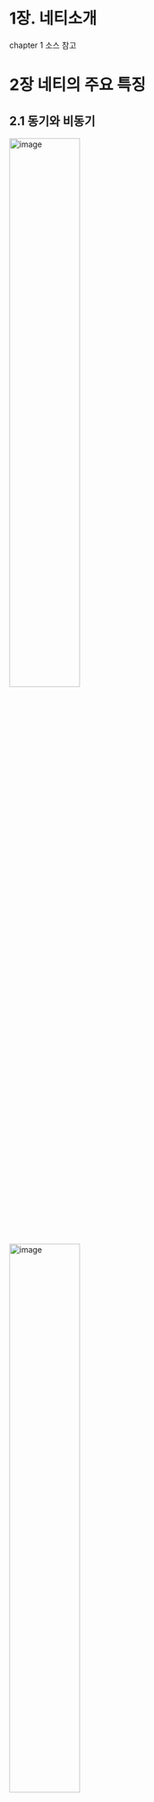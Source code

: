 # 1장. 네티소개
chapter 1 소스 참고

# 2장 네티의 주요 특징

## 2.1 동기와 비동기
<img src="https://user-images.githubusercontent.com/6028071/46670102-383d1080-cc0c-11e8-9a6a-bf8ecda691ec.png" alt="image" width="50%">

<a target="_blank" rel="noopener noreferrer" href="https://user-images.githubusercontent.com/6028071/46670102-383d1080-cc0c-11e8-9a6a-bf8ecda691ec.png"><img src="https://user-images.githubusercontent.com/6028071/46670102-383d1080-cc0c-11e8-9a6a-bf8ecda691ec.png" alt="image" width="50%"></a>

<a target="_blank" rel="noopener noreferrer" href="https://user-images.githubusercontent.com/6028071/46670217-8e11b880-cc0c-11e8-8f9d-fff897e193cf.png"><img src="https://user-images.githubusercontent.com/6028071/46670217-8e11b880-cc0c-11e8-8f9d-fff897e193cf.png" alt="image" width="50%"></a>

### 2.1.1 정의

## 2.2 블로킹과 논블로킹
- 블로킹 : 요청한 작업이 성공하거나 에러가 발생하기 전까지는 응답을 돌려주지 않음
- 논블로킹 : 요청한 작업의 성공 여부와 상관없이 바로 결과를 돌려주는 것. 이때 요청의 응답값에 의해서 에러나 성공 여부를 판단한다.

JDK 1.4 부터 NIO라는 논블로킹 I/O API가 추가되었다. 입출력과 관련된 기능을 제공하는데, 소켓도 입출력 채널의 하나로서 NIO API를 사용할 수 있으며 NIO API 를 통해서 블로킹과 논블로킹 모드의 소켓을 사용할 수 있다.

### 2.2.1 블로킹 소켓
블룅 소켓은 ServerSocket, Socket 클래스, 논블로킹 소켓은 ServerSocketChannel, SOcketChannel 클래스를 사용한다.

```java
    // Blocking 소스
    public class BlockingServer {
        public static void main(String[] args) throws Exception {
            BlockingServer server = new BlockingServer();
            server.run();
        }
    
        private void run() throws IOException {
            ServerSocket server = new ServerSocket(8888);
            System.out.println("접속 대기중");
    
            while (true) {
                Socket sock = server.accept();
    
                // client 가 접속하지 않으면 해당 출력문은 출력되지 않음.
                System.out.println("클라이언트 연결됨");
    
                OutputStream out = sock.getOutputStream();
                InputStream in = sock.getInputStream();
    
                while (true) {
                    try {
    
                        int request = in.read();
                        out.write(request);
                    } catch (IOException e) {
                        break;
                    }
                }
            }
        }
    }
```

<p><a target="_blank" rel="noopener noreferrer" href="https://user-images.githubusercontent.com/6028071/46670269-a84b9680-cc0c-11e8-8283-cf54726e9941.png"><img src="https://user-images.githubusercontent.com/6028071/46670269-a84b9680-cc0c-11e8-8283-cf54726e9941.png" alt="image" width="50%"></a></p>

메소드 별로 블로킹 되는 위치를 표시 한다.

블로킹 소켓은 데이터 입출력에서 스레드의 블로킹이 발생하기 떄문에 동시에 여러 클라이언트에 대한 처리가 불가능하게 된다. 
그래서 이를 해결하기 위해서 등장한 모델은 연결된 클라이언트별로 각각 스레드를 할당하는 방법이다. 
서버에 연결된 클라이언트마다 각각 새로운 스레드를 생성하는 구조를 가진 서버를 밑에 그림으로 표현.

<p><a target="_blank" rel="noopener noreferrer" href="https://user-images.githubusercontent.com/6028071/46670299-c1544780-cc0c-11e8-8287-4b846618cfd7.png"><img src="https://user-images.githubusercontent.com/6028071/46670299-c1544780-cc0c-11e8-8287-4b846618cfd7.png" alt="image" style="max-width:70%;"></a></p>

클라이언트가 서버에 접속하면 서버 소켓의 accept 메소드를 통해 연결된 클라이언트 소켓을 얻어온다. 
이떄 블로킹 소켓은 I/O 처리에 블로킹이 발생하기 때문에 *새로운 스레드를 하나 생성(OOM 의 문제 발생 가능성)*하고 그 쓰레드에게 클라이언트 소켓에 대한 I/O 처리를 넘겨주면된다.

[그림 2-4]를 살펴보면 서버 소켓의 accept 메서드가 병목 지점이다. accept 메서드는 단위 시간에 하나의 연결만을 처리하는 블로킹 모드로 동작하기 때문에 여러 클라이언트가 동시에 접속 요청을 하는 상황에 대기시간이 길어진다는 단점이 있다.
또한 접속할 클라이언트 수가 정해져 있지 않은 상황에서도 문제가 발생할 수 있다. **서버에 접속하는 클라이언트 수가 증가하면 애플리케이션 서버의 스레드 수가 증가하게 되는데,
이때 바자의 힙 메모리 부족으로 인한 OOM 오류가 발생할 수 있다.**
 
위와 같은 서비스 불가 상황이 발생하지 않도록 하려면 서버에서 생성되는 스레드 수를 제한하는 방법인 스레드 풀링을 사용하기도 한다. ([그림 2-5] 참고)

<p><a target="_blank" rel="noopener noreferrer" href="https://user-images.githubusercontent.com/6028071/46670329-d8933500-cc0c-11e8-8ca4-4557bca07ad9.png"><img src="https://user-images.githubusercontent.com/6028071/46670329-d8933500-cc0c-11e8-8ca4-4557bca07ad9.png" alt="image" style="max-width:70%;"></a></p>

[그림 2.-5]는 [그림 2-4]의 단점인 스레드 증가에 따른 OOM 오류를 피하기 위해 스레드 풀을 사용한다.
클라이언트가 서버에 접속하면 서버 소켓으로부터 클라이언트 소켓을 얻은 다음 스레드 풀에서 가용 스레드를 하나 가져오고 해당 스레드에 클라이언트 소켓을 할당.

위와 같은 구조에서는 동시에 접속 가능한 사용자 수가 스레드 풀에 지정된 스레드 수에 의존하는 현상 발생.
동시 접속이란 동일한 시간에 서버에 연결되어 있는 클라이언트 수를 의미한다. 동시 접속 수를 늘리기 위해서 스레드 풀의 크기를 고려해야 한다.

> 블로킹 소켓의 동작 방식으로 인하여 블로킹 소켓을 사용한 서버는 충분한 동시접속 사용자를 수용하지 못한다. 이런 단점을개선한 방식이 논블록킹 소켓 방식인다.

### 2.2.2 논블로킹 소켓 

앞에서 살펴본 블로킹 모드의 소켓은 read, write, accept 메소드 등과 같은 입출력 메서드가 호출되면 처리가 완료될 때까지 스레드가 멈추게 되어 다른 처리를 할 수 없었다.

이와 같은 단점을 해결하는 방식이 논블로킹 소켓이다. 

블로킹 소켓과 논블로킹 방식의 가장 큰 차이점은 I/O 처리 방법에 있다. 두 동작 방식을 아래의 그림에서 확인할 수 있다.

<a target="_blank" rel="noopener noreferrer" href="https://user-images.githubusercontent.com/6028071/46704272-39e6f280-cc65-11e8-8786-166e4170c3b9.png"><img src="https://user-images.githubusercontent.com/6028071/46704272-39e6f280-cc65-11e8-8786-166e4170c3b9.png" alt="image" width="50%"></a>

## 2.3 이벤트 기반 프로그래밍

> 이벤트를 먼저 정의해 두고 발생한 이벤트에 따라 코드가 실행되도록 프로그램을 작성하는 것이 이벤트 기반 프로그래밍이다.

### 2.3.1 이벤트 기반 네트워크 프로그래밍

이벤트 기반 프로그래밍을 제공하려면 먼저 이벤트를 발생하는 객체를 정의해야 한다. 즉 이벤트가 발생할 주체를 정의하고 그 주체에서 발생될 이벤트 종류를 정의해야 한다.
네트워크 프로그램에서 일벤트가 발생하는 주체는 소켓이다. 그리고 발생하는 이벤트는 크게 *소켓 연결, 데이터 송수신*으로 나눌 수 있다.

네트워크 프로그램에서 클라이언트와 서버가 어떻게 데이터를 통신하는지 [그림 2-7] 에서 살펴보자.

<p><a target="_blank" rel="noopener noreferrer" href="https://user-images.githubusercontent.com/6028071/46704279-44a18780-cc65-11e8-9db9-a6e1109acb92.png"><img src="https://user-images.githubusercontent.com/6028071/46704279-44a18780-cc65-11e8-9db9-a6e1109acb92.png" alt="image" width="50%"></a></p>

1. 서버는 클라이언트의 연결을 수락하기 위해서 서버 소켓을 생성하고 포트를 서버 소켓에 바인딩 한다.
2. 클라이언트의 연결을 수락하고 클라이언트의 데이터를 송수신할 소켓을 생성
3. 클라이언트가 서버의 지정된 포트로 연결을 시도하면 서버는 서버 소켓으로 부터 클라이언트와 연결된 소켓을 생성
4. 클라이언트, 서버 소켓 통신 시작.

동작 기반의 네트워크 프로그램을 작성한다면 [그림 2-8]과 같은 방법으로 데이터를 송수신해야 한다.

![image](https://user-images.githubusercontent.com/6028071/46704285-4d925900-cc65-11e8-8a36-738536385f47.png)

> 소켓이란 데이터 송수신을 위한 네트워크 추상화 단위로, 일반적으로 네트워크 프로그램에서 소켓은
> IP 주소와 포트를 가지고 있으며 양방향 네트워크 통신이 가능한 객체다.

소켓에 데이터를 기록하고 읽으려면 [그림 2-8]과 같이 소켓에 연결된 소켓 채널 (NIO) 또는 스크림(Old Blocking IO)을 사용해야 한다.

[그림 2-9] 는 네티가 소켓을 통해서 데이터를 송수신하는 방법을 표현하고 있다. 
[그림 2-8] 과 같이 데이터를 소켓으로 전송하기 위해서 채널에 직접 기록하는 것이 아니라 데이터 핸들러를 통해서 기록한다.

<p><a target="_blank" rel="noopener noreferrer" href="https://user-images.githubusercontent.com/6028071/46704285-4d925900-cc65-11e8-8a36-738536385f47.png"><img src="https://user-images.githubusercontent.com/6028071/46704285-4d925900-cc65-11e8-8a36-738536385f47.png" alt="image" width="50%"></a></p>

이벤트 기반 코드의 장점
- 서버 애플리케이션의 코드를 클라이언트 애플리케이션에서 재사용
- 각 이벤트에 따라서 로직을 분리
- 네티의 이벤트 핸들러는 에러 이벤트도 같이 정의한다. 이로 인해서 특정 이벤트에 대한 로직을 작성할 때 에러 처리에 대한 부담을 덜어준다.

# 3장. 부트스트랩

부트스트랩 설정
- 이벤트 루프 : 소켓 채널에서 발생한 이벤트를 처리하는 스레드 모델에 대한 구현이 담겨 있다. 
- 채널의 전송 모드 : 블로킹, 논블로킹, epoll. epoll은 입출력 다중화 기법으로써 현재 까지 알려진 입출력 방식 중에 가장 빠르다. 단, 리룩스 커널 2.6 이상에서만 사용가능
- 채널 파이프라인 : 소켓 채널로 수신된 데이터를 처리할 데이터 핸들러들을 지정

## 3.1 부트스트랩의 정의

부트스트랩은 네티로 작성한 네트워크 애플리네이션의 동작 방식과 환경을 설정하는 도우미 클래스.

## 3.2 부트스트랩의 구조
<p><a target="_blank" rel="noopener noreferrer" href="https://user-images.githubusercontent.com/6028071/46806947-d31c2300-cda3-11e8-9099-1495e3c9a612.png"><img src="https://user-images.githubusercontent.com/6028071/46806947-d31c2300-cda3-11e8-9099-1495e3c9a612.png" alt="image" width="50%"></a></p>

[그림 3-1]은 부트스트랩이 지원하는 설정 목록을 보여주는데, 실제로 부트스트랩은 네트워크 애플리케이션 설정에 필요한 모든 내용을 담고 있다.

일반적인 네트워크 애플리케이션은 구성요소
- 서비스를 제공할 네트워크 *포트*
- 네트워크 전송에 사용할 *소켓 모드와 소켓 옵션*
- 소켓의 데이터를 처리하는 *스레드*
- 애플리케이션에서 사용하는 *프로토콜*

네티 부트스트랩은 다음과 같이 2가지 클래스로 나뉜다.
- ServerBootstrap 클래스 : 서버 애플리케이션
- Bootstrap 클래스: 클라이언트 애플리케이션

여기서 말하는 서버 애플리케이션과 클라이언트 애플리케이션의 구분은 소켓 연결을 요청하느냐 아니면 대기 하느냐에 따른 구분이다.

![image](https://user-images.githubusercontent.com/6028071/46806964-e0391200-cda3-11e8-83a1-5e890af8911a.png)

## 3.3 ServerBootstrap

EchoServer 소스 참고

### 3.3.1 ServerBootstrap API

#### group - 이벤트 루프 설정

클라이언트는 연결 요청이 완료된 이후의 데이터 송수신 처리를 위해서 하나의 이벤트 루프로 모든 처리가 가능하다.
반대로 서버는 클라이언트의 연결 요청을 수락하기 위한 이벤트 루프와 데이터 송수신 처리를 위한 이벤트 루프 이렇게 두 종류의 이벤트 루프가 필요하다.

```java
    public class ServerBootstrap extends AbstractBootstrap<ServerBootstrap, ServerChannel> {
        ....
        @Override
        public ServerBootstrap group(EventLoopGroup group) {
            return group(group, group);
        }
    
        public ServerBootstrap group(EventLoopGroup parentGroup, EventLoopGroup childGroup) {
            super.group(parentGroup);
            if (childGroup == null) {
                throw new NullPointerException("childGroup");
            }
            if (this.childGroup != null) {
                throw new IllegalStateException("childGroup set already");
            }
            this.childGroup = childGroup;
            return this;
        }
        
```

ServerBootstrap 의 group 을 설정하는 부분은 2가지 지만 파라미터가 1개인 group 설정은 parent와 child group 을 동일하게 설정하게 된다.

#### channel - 소켓 입출력 모드 설정

channel 메소드는 AbstractBootstrap 추상 클래스의 구현체인 SeverBootstrap 과 Bootstrap 클래스에 모두 존재하는 API며 부트스트랩 클래스를 통해서 생성된 채널의 입출력 모드를 설정할 수 있다.

● LocalServerChannel.class
하나의 자바 가상머신에서 가상 통신을 위한 서버 소켓 채널을 생성하는 클래스

※ 통상적으로 하나의 어플리케이션 내에서 클라이언트와 서버를 모두 구현하고 애플리케이션 안에서 소켓 통신을 수행할 때 사용한다.

● OioServerSocketChannel.class
블로킹 모드의 서버 소켓 채널을 생성하는 클래스

● NioServerSocketChannel.class
논블로킹 모드의 서버 소켓 채널을 생성하는 클래스

● EpollServerSocketChannel.class
리눅스 커널의 epoll 입출력 모드를 지원하는 서버 소켓 채널을 생성하는 클래스

● OioSctpServerChannel.class
SCTP 전송 계층을 사용하는 블로킹 모드의 서버 소켓 채널을 생성하는 클래스

● NioSctpServerChannel.class
SCATP 전송 계층을 사용하는 논블로킹 모드의 서버 소켓 채널을 생성하는 클래스

● NioUdtByteAcceptorChannel.class
UDT 프로토콜을 지원하는 논블로킹 모드의 서버 소켓 채널을 생성하는 클래스.
내부적으로 스트림 데이터를 처리하도록 구현되어 있으며 barchart-udt 라이브러리를 사용한다.

※ barchart-udt : https://goo.gl/CGZ6vu

● NioUdtMessageAcceptorChannel.class
UDT 프로토콜을 지원하는 블로킹 모드의 서버 소켓 채널을 생성하는 클래스.
내부적으로 데이터그램 패킷을 처리하도록 구현되어 있다.
위에 나열된 클래스의 설명에 서버 소켓 채널을 생성하는 클래스들은 모두 io.netty.channel 패키지의 ServerChannel 인터페이스를 구현하고 있다.

#### channelFactory - 소켓 입출력 모드 설정

channelFactory 메서드는 channel 메서드와 동일하게 소켓의 입출력 모드를 설정하는 API 다. channel 메소드와 동일한 기능을 수행.

#### handler - 서버 소켓 채널의 이벤트 핸들러 설정

```java
    public class EchoServerV2 {
        public static void main(String[] args) throws Exception {
            EventLoopGroup bossGroup = new NioEventLoopGroup(1);
            EventLoopGroup workerGroup = new NioEventLoopGroup();
            try {
                ServerBootstrap b = new ServerBootstrap();
                b.group(bossGroup, workerGroup)
                 .channel(NioServerSocketChannel.class) 
                 .handler(new LoggingHandler(LogLevel.DEBUG)) // 핸들러 등록
                 .childHandler(new ChannelInitializer<SocketChannel>() {
                    @Override
                    public void initChannel(SocketChannel ch) {
                        ChannelPipeline p = ch.pipeline();
                        p.addLast(new EchoServerHandler());
                    }
                });
    
                ChannelFuture f = b.bind(8888).sync();
    
                f.channel().closeFuture().sync();
            }
            ....
        }
    }
```

서버 소켓 채널의 이벤트를 처리할 핸들러 설정. 이 메서드를 통해서 등록되는 이벤트 핸들러는 서버 소켓 채널에서 발생하는 이벤트(이벤트 루프에 등록, 포트 바인드, 포트 활성화, 포트 접속등 정보)를 수신하여 처리. 
LoggingHandler 는 연결된 클라이언트와 서버 간의 데이터 송수신 이벤트에 대한 로그는 출력하지 않고 *서버 소켓 채널에서 발생한 이벤트만을 처리*

#### childHandler - 소켓 채널의 데이터 가공 핸들러 설정

클라이언트 소켓 채널로 송수신되는 데이터를 가공하는 데이터 핸들러 설정. handler 메소드와 childHandler 메소드는 ChannelHandler 인터페이스를 구현한 클래스를 인수로 입력. 
이 메소드를 통해서 등록되는 이벤트 핸들러는 서버에 연결된 클라이언트 소켓 채널에서 발생하는 이벤트를 수신하여 처리. 

```java
    public class EchoServerV3 {
        public static void main(String[] args) throws Exception {
            EventLoopGroup bossGroup = new NioEventLoopGroup(1);
            EventLoopGroup workerGroup = new NioEventLoopGroup();
            try {
                ServerBootstrap b = new ServerBootstrap();
                b.group(bossGroup, workerGroup)
                 .channel(NioServerSocketChannel.class)
                 .childHandler(new ChannelInitializer<SocketChannel>() {
                    @Override
                    public void initChannel(SocketChannel ch) {
                        ChannelPipeline p = ch.pipeline();
                        p.addLast(new LoggingHandler(LogLevel.DEBUG));     // pipeLine 을 통해 로그 출력
                        p.addLast(new EchoServerHandler());
                    }
                });
    
                ChannelFuture f = b.bind(8888).sync();
    
                f.channel().closeFuture().sync();
            }
        }
    }
```

<p><a target="_blank" rel="noopener noreferrer" href="https://user-images.githubusercontent.com/6028071/46807067-1b3b4580-cda4-11e8-8b57-7201e6cd8604.png"><img src="https://user-images.githubusercontent.com/6028071/46807067-1b3b4580-cda4-11e8-8b57-7201e6cd8604.png" alt="image" width="50%"></a></p>

#### option - 서버 소켓 채널의 소켓 옵션 설정

소켓 옵션 : 소켓의 동작 방식을 지정하는 것. 예를 들어 SO_SNDBUF 옵션은 소켓이 사용할 송신 버퍼의 크기를 지정. 
소켓 옵션은 애플리케이션의 값을 바꾸는 것이 아니라 커널에서 사용되는 값을 변경한다는 의미.

<p><a target="_blank" rel="noopener noreferrer" href="https://user-images.githubusercontent.com/6028071/46807087-22faea00-cda4-11e8-9a95-ee673e6a2f9b.png"><img src="https://user-images.githubusercontent.com/6028071/46807087-22faea00-cda4-11e8-9a95-ee673e6a2f9b.png" alt="image" width="50%"></a></p>

SO_SNDBUF 옵션은 [그림 3-6]의 2에 표시된 송신버퍼의 크기를 지정하는데 사용.

|옵션|설명|기본값|
|--|--|--|
|TCP_NODELAY|데이터 송수신에 Nagle 알고리즘의 비활성화 여부 지정|false|
|SO_KEEPALIVE|운영체제에서 지정된 시간에 한번씩 keepalive 패킷을 상대방에게 전송|false|
|SO_SNDBUF|상대방으로 송신할 커널 송신 버퍼의 크기|false|
|SO_RCVBUF|상대방으로부터 수신할 커널 수신 버퍼의 크기|false|
|SO_REUSEADDR|TIME_WAIT 상태의 포트를 서버 소켓에 바인드할 수 있게 한다|false|
|SO_LINGER|소켓을 닫을 때 커널의 송신 버퍼에 전송되지 않은 데이터의 전송 대기시간을 지정한다	|false|
|SO_BACKLOG|동시에 수용 가능한 소켓 연결 요청 수|-|

- TCP_NODELAY
    - TCP_NODELAY는 Nagle 알고리즘의 활성화 여부를 설정하는 값으로 기본값은 false
    - Nagle 알고리즘 : '가능하면 데이터를 나누어 보내지 말고 한꺼번에 보내라' 라는 원칙을 기반으로 만들어진 아록리즘
    - 데이터를 여러번에 나누어 전송하면 각 패킷에 불필요한 50바이트의 헤더 정보로 인한 오버헤드 발생하기 때문에 이를 방지하고자 데이터를 모아서 전송
    - 특징
        - 작은 크기의 데이터를 전송하면 커널의 송신 버퍼에서 적당한 크기로 모아서 보낸다.
        - 이전에 보낸 패킷의 ACK 를 받아야 다음 패핏을 전송
        - 빠른 응답시간이 필요한 네트워크 애플리케이션에서는 좋지 않은 결과를 가져온다.

<p><a target="_blank" rel="noopener noreferrer" href="https://user-images.githubusercontent.com/6028071/46807138-3ad26e00-cda4-11e8-9ce3-2f06bda27888.png"><img src="https://user-images.githubusercontent.com/6028071/46807138-3ad26e00-cda4-11e8-9ce3-2f06bda27888.png" alt="image" width="50%"></a></p>

- 소켓 종료 흐름
<p><a target="_blank" rel="noopener noreferrer" href="https://user-images.githubusercontent.com/6028071/46807209-5b9ac380-cda4-11e8-830c-58209d6ae108.png"><img src="https://user-images.githubusercontent.com/6028071/46807209-5b9ac380-cda4-11e8-830c-58209d6ae108.png" alt="image" width="50%"></a></p>

    1. 그림 1에서 소켓 종류 함수인 close 함수를 호출
    2. 소켓 종료 함수가 호출되면 그림의 1과 같이 TCP 내부적으로 FIN 패킷을 상대방으로 전송
    3. FIN 패킷을 수신한 상대방은 FIN 패킷을 정상적으로 수신했다는 신호를 ACK 패킷을 상대방에게 전송
    4. 그림2와 같이 자신도 종료하겠다는 FIN 패킷을 상대방으로 전송
    5. 상대방도 FIN 패킷을 정상적으로 수신했다는 ACK 패킷을 전송   

- SO_REUSEADDR
    - 위의 소켓 종료 흐름에서 그림3 에서 마지막 ACK 패킷을 전송한 피어의 소켓 상태가 일정 시간 동안 TIME_WAIT 으로 바뀌게 되는데, 이것은 자신이 전송한 ACK 패킷이 상대방으로 도달하기를 기다리는 시간
    - 애플리케이션 서버가 강제 종료또는 비정상적인 종료로 인해 재시작하는 상황에서 사용하던 포트가 TIME_WITE에 있다면 애플리케이션 서버는 bind 함수가 실패하여 정상 동작하지 못한다. 이때 SO_REUSEADDR 옵션을 사용하면 해당 포트 상태가 TIME_WAIT더라도 사용할 수 있다.
    
- SO_BACKLOG
    - 서버 소켓에 설정할 수 있는 옵션으로 동시에 수용할 클라이언트의 연결 요청 수
    - 지정한 값이 서버 소켓이 사용할 수 있는 동시 연결수가 아니다.
    - SO_BACKLOG 옵션은 SYN_RECEIVED 상태로 변경된 소켓 연결을 가지고 있는 큐의 크기를 설정하는 옵션
    - 큐의 크기는 서버가 받아들일 수 있는 동시 연결 요청 수가 된다.
    - 해당 값이 너무 크면 연결 대기 시간이 길어져 클라이언트에서 타임아웃이 발생하며 너무 작으면 클라이언트가 연결을 생성하지 못함.
    
``` java
    public final class EchoServerWithOption {
        public static void main(String[] args) throws Exception {
            EventLoopGroup bossGroup = new NioEventLoopGroup(1);
            EventLoopGroup workerGroup = new NioEventLoopGroup();
            try {
                ServerBootstrap b = new ServerBootstrap();
                b.group(bossGroup, workerGroup)
                 .channel(NioServerSocketChannel.class)
                 .option(ChannelOption.SO_BACKLOG, 1)   // 옵션 설정
                 .childHandler(new ChannelInitializer<SocketChannel>() {
                     @Override
                     public void initChannel(SocketChannel ch) throws Exception {
                         ChannelPipeline p = ch.pipeline();
                         p.addLast(new EchoServerHandler());
                     }
                 });
                 ....
        }
        ...
    }
```

#### childOption - 소켓 채널의 소켓 옵션 설정

option 메소드 : 서버 소켓 채널의 옵션을 설정

childOption 메소드 :  서버에 접속한 클라이언트 소켓 채널에 대한 옵션을 설정

대표적으로 SO_LINGER 옵션이 있다. 해당 옵션은 소켓 종료와 관련이 있다. 
이 옵션을 켜면 close 메소드가 호출되었을 때 커널 버퍼의 데이터를 상대방으로 모두 전송하고 상대방 ACK 패킷을 기다린다.
TIME_WAIT로 번환되는 것을 방지하기 위해서 SO_LINE 옵션을 활성화하고 타임아웃값을 0 ```.childOption(ChannelOption.SO_LINGER, 0)```으로 설정하는 편법도 사용.
 
- 장점 : SO_LINGER 옵션은 TIME_WAIT 이 발생하지 않음
- 단점 : 마지막으로 전송한 데이터가 클리이언트로 모두 전송되었는지 확인할 방법이 없음 


### 3.3.2 Bootstrap API

*클라이언트 애플리케이션 설정*

#### group - 이벤트 루프 설정
소켓 채널의 이벤트를 처리를 위한 이벤트 루프 객체를 하나 설정한다. 클라이언트 애플리케이션은 서버에 연결한 소켓 채널 하나만 가지고 있기 때문에 채널의 이벤트를 처리할 이벤트 루프도 하나다.

#### channel - 소켓 입출력 모드 설정
channel 메소드는 클라이언트 소켓 채널의 입출력 모드를 설정한다. 

설정 가능한 클래스 목록
- LocalChannel.class : 한 가상머신 안에서 가상 통신을 하고자 클라이언트 소켓 채널을 생성하는 클래스
- OioSocketChannel.class : 블로킹 모드의 클라이언트 소켓 채널을 생성하는 클래스
- NioSocketChannel.class : 논블로킹 모드의 클라이언트 소켓 채널을 생성하는 클래스
- EpollSocketChannel.class : 리눅스 커널의 epoll 입출력 모드를 지원하는 클라이언트 소켓 채널을 생성하는 클래스
- OioSctpChannel.class : SCTP 전송 계층을 사용하는 블로킹 모드의 클라이언트 소켓 채널을 생성하는 클래스
- NioSctpChannel.class : SCTP 전송 계층을 사용하는 논블로킹 모드의 클라이언트 소켓 채널을 생성하는 클래스

#### channelFactory - 소켓 입출력 모드 설정

#### handler - 클라이언트 소켓 채널의 이벤트 핸들러 설정

*클라이언트 소켓 채널에서 발생하는 이벤트를 수신하여 처리*

#### option - 소켓 채널의 소켓 옵션 설정

서버와 연결된 클라이언트 소켓 채널의 옵션을 설정.

# 4장. 채널 파이프 라인과 코덱

- 채널 파이프라인 : 채널에서 발생한 이벤트가 이동하는 통로
- 이벤트 핸들러 : 채널 파이프라인을 통해서 이동하느 ㄴ이벤트를 처리하는 클래스
- 코덱 : 이벤트 핸들러를 상속받아서 구현한 구현체들 (io.netty.handler.codec 패치지에 자주사용하는 클래스 모여 있음)

## 4.1 이벤트 실행

## 4.2 채널 파이프라인

### 4.2.1 채널 파이프라인 구조
채널 파이프라인은 네티의 채널과 이벤트 핸들러 사이에서 연결 통로 역활을 수행한다.

<네티의 흐름을 전기의 흐름에 비유>
<p><a target="_blank" rel="noopener noreferrer" href="https://user-images.githubusercontent.com/6028071/47122003-f23d1800-d2af-11e8-85ad-362a7c7fbbf1.png"> <img src="https://user-images.githubusercontent.com/6028071/47122003-f23d1800-d2af-11e8-85ad-362a7c7fbbf1.png" alt="image" width="50%"></a></p>

<전기흐름을 네티에 비유>
<p><a target="_blank" rel="noopener noreferrer" href="https://user-images.githubusercontent.com/6028071/47122000-ebaea080-d2af-11e8-8b2b-1377ed19436b.png"> <img src="https://user-images.githubusercontent.com/6028071/47122000-ebaea080-d2af-11e8-8b2b-1377ed19436b.png" alt="image" width="50%"></a></p>

1. 채널은 일반적으로 소켓 프로그래밍에서 말하는 소켓과 같다고 보면되는데 [그림 4-1]의 발전소에 대응된다. 
2. 소켓에서 발생한 이벤트는 채널 파이프 라인을 따라 흐른다. 이부분은 전선과 멀티탭에 대응된다.
3. 채널에서 발생한 이벤트들을 수신하고 처리하는 기능은 이벤트 핸들러가 수행하는데 이 부분은 가전제품에 대응된다. 
   또한 멀티탭에 여러개의 가전제품을 연결하듯이 하나의 채널 파이프라인에 여러 이벤트 핸들러를 등록할 수 있다. 

### 4.2.2 채널 파이프라인의 동작

채널 파이프라인을 연결하는것을 전기 기기의 코드를 멀티탭에 꽃는 것에 비유할 수 있다.

```java
    public static void main(String[] args) throws InterruptedException {
        ...

        try {
            ServerBootstrap b = new ServerBootstrap();

            b.group(bossGroup, workerGroup)
                    .channel(NioServerSocketChannel.class)
                    .childHandler(new ChannelInitializer<SocketChannel>() {     // 1
                        @Override
                        protected void initChannel(SocketChannel ch) throws Exception { //2
                            ChannelPipeline p = ch.pipeline();  // 3
                            p.addLast(new EchoServerHandler()); // 4
                        }
                    });

            ChannelFuture f = b.bind(8888).sync();

            f.channel().closeFuture().sync();
        } finally {
            workerGroup.shutdownGracefully();
            bossGroup.shutdownGracefully();
        }
    }
```

- 1은 childHandler 메소드를 통해서 연결된 클라이언트 소켓 채널이 사용할 채널 파이프라인을 설정. 
- 2의 initChannel 메소드는 클라이언트 소켓 채널이 생성될때 자동으로 호추로디는데 이때 채널 파이프라인의 수정을 수행한다.
- 3에서는 initChannel 메소드의 인자로 입력된 소켓 채널(즉, 연결된 크라이언트 소켓 채널)에 설정된 채널 파이프라인을 가져오게 되는데,
  네티의 내부에서는 클라이언트 소켓 채널을 생성할 때 빈 채널 파이프라인 객체를 생성하여 할당한다.
- 이벤트 핸들러인 EchoSeverHandler를 채널 파이프라인에 등록하려면 4 와 같이 채널 파이프라인의 add 메소드를 사용한다.

부트스트랩에 설정한 ChannelInitializer 클래스의 initChannel 메소드 본체는 부트스트랩이 초기화될 때 수행되며 이때 서버 소켓 채널과 채널 파이프라인이 연결된다.

<채널 파이프라인이 초기화되는 순서>
<p><a target="_blank" rel="noopener noreferrer" href="https://user-images.githubusercontent.com/6028071/47121993-e3eefc00-d2af-11e8-81a1-299cf17fa9ee.png"> <img src="https://user-images.githubusercontent.com/6028071/47121993-e3eefc00-d2af-11e8-81a1-299cf17fa9ee.png" alt="image" width="50%"></a></p>

각단계에서 수행하는 기능은 다음과 같다
1. 클라이언트 연결에 대응하는 소켓 채널 객체를 생성하고 빈 채널 파이프라인 객체를 생성하여 소켓 채널에 할당한다.
2. 소켓 채널에 등록된 ChannelInitializer 인터페이스의 구현체를 가져와서 initChannel 메소드를 호출한다.
3. 소켓 채널 참조로부터 1에서 등록한 파이프라인 객체를 가져오고 채널 파이프라인에 입력된 이벤트 핸들러의 객체를 등록한다.

## 4.3 이벤트 핸들러

네티는 비동기 호출을 지원하는 두 가지 패턴을 제공한다.

1. 퓨처 패턴
2. 이벤트 핸들러 (리액터 패턴의 구현체)

### 4.3.1 채널 인바운드 이벤트

네티는 소켓 채널에서 발생하는 이벤트를 인바운드 이벤트와 아웃바운드 이벤트로 추상화 한다.

- 인바운드 이벤트는 소켓 채널에서 발생한 이벤트 중에서 연결 상대방이 어떤 동작을 취했을 때 발생한다.

<p><a target="_blank" rel="noopener noreferrer" href="https://user-images.githubusercontent.com/6028071/47121989-db96c100-d2af-11e8-8eb2-ff7e86014700.png"> <img src="https://user-images.githubusercontent.com/6028071/47121989-db96c100-d2af-11e8-8eb2-ff7e86014700.png" alt="image" width="50%"></a></p>

네티는 인바운드 이벤트를 ChannelInboundHandler 인터페이스를 제공

```java
    public interface ChannelInboundHandler extends ChannelHandler {
    
        /**
         * The {@link Channel} of the {@link ChannelHandlerContext} was registered with its {@link EventLoop}
         */
        void channelRegistered(ChannelHandlerContext ctx) throws Exception;
    
        /**
         * The {@link Channel} of the {@link ChannelHandlerContext} was unregistered from its {@link EventLoop}
         */
        void channelUnregistered(ChannelHandlerContext ctx) throws Exception;
    
        /**
         * The {@link Channel} of the {@link ChannelHandlerContext} is now active
         */
        void channelActive(ChannelHandlerContext ctx) throws Exception;
    
        /**
         * The {@link Channel} of the {@link ChannelHandlerContext} was registered is now inactive and reached its
         * end of lifetime.
         */
        void channelInactive(ChannelHandlerContext ctx) throws Exception;
    
        /**
         * Invoked when the current {@link Channel} has read a message from the peer.
         */
        void channelRead(ChannelHandlerContext ctx, Object msg) throws Exception;
    
        /**
         * Invoked when the last message read by the current read operation has been consumed by
         * {@link #channelRead(ChannelHandlerContext, Object)}.  If {@link ChannelOption#AUTO_READ} is off, no further
         * attempt to read an inbound data from the current {@link Channel} will be made until
         * {@link ChannelHandlerContext#read()} is called.
         */
        void channelReadComplete(ChannelHandlerContext ctx) throws Exception;
    
        /**
         * Gets called if an user event was triggered.
         */
        void userEventTriggered(ChannelHandlerContext ctx, Object evt) throws Exception;
    
        /**
         * Gets called once the writable state of a {@link Channel} changed. You can check the state with
         * {@link Channel#isWritable()}.
         */
        void channelWritabilityChanged(ChannelHandlerContext ctx) throws Exception;
    
        /**
         * Gets called if a {@link Throwable} was thrown.
         */
        @Override
        @SuppressWarnings("deprecated")
        void exceptionCaught(ChannelHandlerContext ctx, Throwable cause) throws Exception;
    }
```

각 메서드는 네티의 소켓 채널에서 인바운드 이벤트로 발생하는 이벤트에 대응된다.

<p><a target="_blank" rel="noopener noreferrer" href="https://user-images.githubusercontent.com/6028071/47121986-d46fb300-d2af-11e8-8050-cdaf9e2f8754.png"> <img src="https://user-images.githubusercontent.com/6028071/47121986-d46fb300-d2af-11e8-8050-cdaf9e2f8754.png" alt="image" width="50%"></a></p>

#### channelRegistered 이벤트
- 채널이 이벤트루프에 등록되었을 때 발생
- 이벤트 루프는 네티가 이벤트를 실행하는 스레드로서 부트 스트랩에 설정한 이벤트 루프다.

<p><a target="_blank" rel="noopener noreferrer" href="https://user-images.githubusercontent.com/6028071/47121978-cd48a500-d2af-11e8-9713-b4c86b6fd904.png"> <img src="https://user-images.githubusercontent.com/6028071/47121978-cd48a500-d2af-11e8-9713-b4c86b6fd904.png" alt="image" width="50%"></a></p>

- 이벤트 발생시점
    - Server
        - 1번과 같이 처음 서버 소켓 채널을 활성할 때
        - 3번과 같이 새로운 클라이언트가 서버에 접속하여 클라이언트 소켓 채널이 생성될 때
    - Client 
        - 2번과 같이 서버 접속을 위한 connect 메소드를 수행할 때
        
#### channelActive 이벤트
- channelActive 이벤트는 channelRegistered 이벤트 이후에 발생.
- 채널이 생성되고 이벤트 루프에 등록된 이후에 네티 API를 사용하여 채널 입출력을 수행할 상태가 되었음을 알려주는 이벤트
- channelActive 이벤트는 서버, 클라이언트가 상대방에 연결한 직후 한 번 수행할 작업을 처리하기에 적합
- 이 이벤트를 사용하기 적합한 작업의 예
    - 서버 애플리케이션에 연결된 클라이언트의 연결 개수를 셀 때
    - 서버 애플리케이션에 연결된 클라이언트에게 최초 연결에 대한 메시지 전송할 때
    - 클라이언트 애플리케이션이 연결된 서버에 최초 메시지를 전달할 때
    - 클라이언트 애플리케이션에서 서버에 연결된 상태에 대한 작업이 필요할 때
    
#### channelRead 이벤트
- 데이터가 수신되었음을 알려줌
- 수신된 데이터는 네티의 ByteBuf 객체에 저장되어 있으며 이벤트 메서드의 두 번째 인자인 msg를 통해서 접근할 수 있음.

```java

public class EchoServerV1 {
    public static void main(String[] args) throws Exception {
        .....
            b.group(bossGroup, workerGroup)
                    .channel(NioServerSocketChannel.class)
                    .childHandler(new ChannelInitializer<SocketChannel>() {
                        @Override
                        public void initChannel(SocketChannel ch) {
                            ChannelPipeline p = ch.pipeline();
                            p.addLast(new EchoServerV1Handler());
                        }
                    });
        .....
    }
}

```

```java
    public class EchoServerV1Handler extends ChannelInboundHandlerAdapter {
        @Override
        public void channelRead(ChannelHandlerContext ctx, Object msg) {
            ByteBuf readMessage = (ByteBuf) msg;  // 1
            System.out.println("channelRead : " + readMessage.toString(Charset.defaultCharset()));
            ctx.writeAndFlush(msg);
            ctx.write(msg);
        }
    
        @Override
        public void exceptionCaught(ChannelHandlerContext ctx, Throwable cause) {
            cause.printStackTrace();
            ctx.close();
        }
    }
```

- EchoServerV1Handler 이벤트 핸들러는 channelRead 이벤트 메서드를 재정의 했다. 즉 데이터 수신이 발생했을 때 수신한 데이터를 출력하고 그 데이터를 상대방에게 그대로 돌려주도록 구현되어 있다.
- 데이터가 수신되었을때 파라미터인 msg 객체에 수신된 데이터가 담겨 있으며 이것을 EchoServerV1Handler 의 주석 1번과 같이 ByteBuf 인터페이스로 변환한다.
- **네티 내부에서는 모든 데이터가 ByteBuf로 관리된다.**

#### channelReadComplete 이벤트
- channelReadComplete 이벤트는 데이터 수신이 완료되었음을 알려준다.
- channelRead vs channelReadComplete
    - 예) 클라이언트가 서버로 'A', 'B', 'C' 라는 데이터를 순차적으로 전송한다고 하자. 이때 서버에서는 channelRead 이벤트가 발생하는데 이때 msg 객체에 수신된 데이터가 'ABC' 라면 다음으로 발생하는 이벤트는 channelReadComplete 이다.
    
```java
public class EchoServerV2 {
    public static void main(String[] args) throws Exception {
        .....
            b.group(bossGroup, workerGroup)
                    .channel(NioServerSocketChannel.class)
                    .childHandler(new ChannelInitializer<SocketChannel>() {
                        @Override
                        public void initChannel(SocketChannel ch) {
                            ChannelPipeline p = ch.pipeline();
                            p.addLast(new EchoServerV2Handler());
                        }
                    });
        .....
}
```
    
```java
public class EchoServerV2Handler extends ChannelInboundHandlerAdapter {
    @Override
    public void channelRead(ChannelHandlerContext ctx, Object msg) {
        ByteBuf readMessage = (ByteBuf) msg;
        System.out.println("channelRead : " + readMessage.toString(Charset.defaultCharset()));
        ctx.write(msg);
    }

    @Override
    public void channelReadComplete(ChannelHandlerContext ctx) {
        System.out.println("channelReadComplete 발생");
        ctx.flush(); // 1
    }
    
    .....
}

```
- flush 메소드는 네티의 채널 버퍼에 저장된 데이터를 상대방으로 즉시 전송하고 EchoSeverV2는 소켓 채널에서 더이상 읽어들일 데이터가 없을때 channelReadComplete 이벤트에서 데이터를 전송.

#### channelInactive 이벤트
- channelActive 이벤트와는 반대로 채널이 비활성화되었을 때 발생

#### channelUnregistered 이벤트
- channelRegistered 이벤트의 반대로 채널이 이벤트 루프에서 제거되었을 때 발생.

### 4.3.2 아웃바운드 이벤트
- 네티 사용자(프로그래머)가 요청한 동작에 해당하는 이벤트를 말하며 연결 요청, 데이터 전송, 소켓 닫기 등이 해당됨.
- ChannelOutboundHandler 이벤트는 CHannelHandlerContext 객체를 인수로 받는다.
- ChannelHandlerContext 객체
    - ChannelHAnlderContext는 두가지 네티 객체에 대한 상호작용을 도와주는 인터페이스다.
    - 첫번째는 채널에 대한 입출력 처리.
    - 두번째는 채널 파이프라인에 대한 상호작용.
    

<p><a target="_blank" rel="noopener noreferrer" href="https://user-images.githubusercontent.com/6028071/47121623-552daf80-d2ae-11e8-835f-ea47f924a8db.png"> <img src="https://user-images.githubusercontent.com/6028071/47121623-552daf80-d2ae-11e8-835f-ea47f924a8db.png" alt="image" width="50%"></a></p>
<p><a target="_blank" rel="noopener noreferrer" href="https://user-images.githubusercontent.com/6028071/47121742-cc634380-d2ae-11e8-8378-c70439dc1c66.png"> <img src="https://user-images.githubusercontent.com/6028071/47121742-cc634380-d2ae-11e8-8378-c70439dc1c66.png" alt="image" width="50%"></a></p>
<p><a target="_blank" rel="noopener noreferrer" href="https://user-images.githubusercontent.com/6028071/47121945-b4d88a80-d2af-11e8-8d86-edc5a3dc1e7e.png"> <img src="https://user-images.githubusercontent.com/6028071/47121945-b4d88a80-d2af-11e8-8d86-edc5a3dc1e7e.png" alt="image" width="50%"></a></p>
<p><a target="_blank" rel="noopener noreferrer" href="https://user-images.githubusercontent.com/6028071/47121963-c02bb600-d2af-11e8-9873-5bd21670f731.png"> <img src="https://user-images.githubusercontent.com/6028071/47121963-c02bb600-d2af-11e8-9873-5bd21670f731.png" alt="image" width="50%"></a></p>








